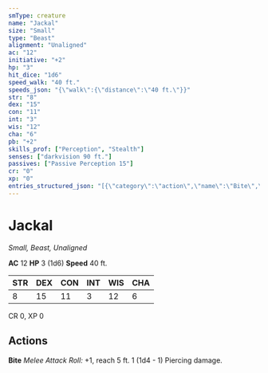 ```yaml
---
smType: creature
name: "Jackal"
size: "Small"
type: "Beast"
alignment: "Unaligned"
ac: "12"
initiative: "+2"
hp: "3"
hit_dice: "1d6"
speed_walk: "40 ft."
speeds_json: "{\"walk\":{\"distance\":\"40 ft.\"}}"
str: "8"
dex: "15"
con: "11"
int: "3"
wis: "12"
cha: "6"
pb: "+2"
skills_prof: ["Perception", "Stealth"]
senses: ["darkvision 90 ft."]
passives: ["Passive Perception 15"]
cr: "0"
xp: "0"
entries_structured_json: "[{\"category\":\"action\",\"name\":\"Bite\",\"text\":\"*Melee Attack Roll:* +1, reach 5 ft. 1 (1d4 - 1) Piercing damage.\",\"kind\":\"Melee Attack Roll\",\"to_hit\":\"+1\",\"range\":\"5 ft\",\"damage\":\"1 (1d4 - 1) Piercing\"}]"
---
```


# Jackal
*Small, Beast, Unaligned*

**AC** 12
**HP** 3 (1d6)
**Speed** 40 ft.

| STR | DEX | CON | INT | WIS | CHA |
| --- | --- | --- | --- | --- | --- |
| 8 | 15 | 11 | 3 | 12 | 6 |

CR 0, XP 0

## Actions

**Bite**
*Melee Attack Roll:* +1, reach 5 ft. 1 (1d4 - 1) Piercing damage.
